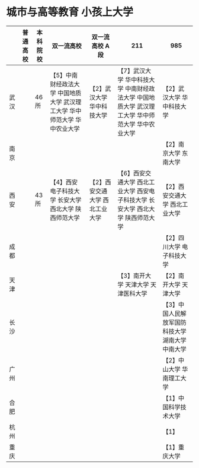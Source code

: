 # 城市与高等教育 小孩上大学

|      | 普通高校 | 本科院校 | 双一流高校                                                                | 双一流高校 A 段                | 211                                                                                             | 985                                               |
| ---- | -------- | -------- | ------------------------------------------------------------------------- | ------------------------------ | ----------------------------------------------------------------------------------------------- | ------------------------------------------------- |
| 武汉 |          | 46 所    | 【5】中南财经政法大学 中国地质大学 武汉理工大学 华中师范大学 华中农业大学 | 【2】武汉大学 华中科技大学     | 【7】武汉大学 华中科技大学 中南财经政法大学 中国地质大学 武汉理工大学 华中师范大学 华中农业大学 | 【2】武汉大学 华中科技大学                        |
| 南京 |          |          |                                                                           |                                |                                                                                                 | 【2】南京大学 东南大学                            |
| 西安 |          | 43 所    | 【4】西安电子科技大学 长安大学 西北大学 陕西师范大学                      | 【2】西安交通大学 西北工业大学 | 【6】西安交通大学 西北工业大学 西安电子科技大学 长安大学 西北大学 陕西师范大学                  | 【2】西安交通大学 西北工业大学                    |
| 成都 |          |          |                                                                           |                                |                                                                                                 | 【2】四川大学 电子科技大学                        |
| 天津 |          |          |                                                                           |                                | 【3】南开大学 天津大学 天津医科大学                                                             | 【2】南开大学 天津大学                            |
| 长沙 |          |          |                                                                           |                                |                                                                                                 | 【3】中国人民解放军国防科技大学 湖南大学 中南大学 |
| 广州 |          |          |                                                                           |                                |                                                                                                 | 【2】中山大学 华南理工大学                        |
| 合肥 |          |          |                                                                           |                                |                                                                                                 | 【1】中国科学技术大学                             |
| 杭州 |          |          |                                                                           |                                |                                                                                                 | 【1】                                             |
| 重庆 |          |          |                                                                           |                                |                                                                                                 | 【1】重庆大学                                     |

